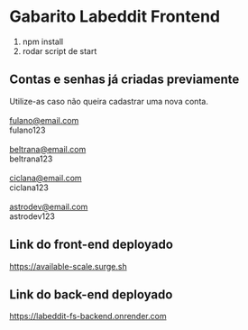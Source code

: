 # Gabarito Labeddit Frontend
1. npm install
2. rodar script de start

## Contas e senhas já criadas previamente
Utilize-as caso não queira cadastrar uma nova conta.
<br><br>
fulano@email.com
<br>
fulano123
<br><br>
beltrana@email.com
<br>
beltrana123
<br><br>
ciclana@email.com
<br>
ciclana123
<br><br>
astrodev@email.com
<br>
astrodev123

## Link do front-end deployado
https://available-scale.surge.sh

## Link do back-end deployado
https://labeddit-fs-backend.onrender.com